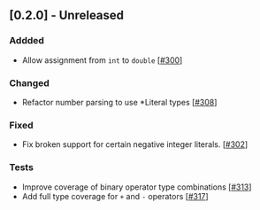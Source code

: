## [0.2.0] - Unreleased

### Addded
- Allow assignment from `int` to `double` [[#300][300]]

### Changed
- Refactor number parsing to use *Literal types [[#308][308]]

### Fixed
- Fix broken support for certain negative integer literals. [[#302][302]]

### Tests
- Improve coverage of binary operator type combinations [[#313][313]]
- Add full type coverage for `+` and `-` operators [[#317][317]]

[300]: https://github.com/perlang-org/perlang/pull/300
[302]: https://github.com/perlang-org/perlang/issues/302
[308]: https://github.com/perlang-org/perlang/pull/308
[313]: https://github.com/perlang-org/perlang/pull/313
[317]: https://github.com/perlang-org/perlang/pull/317
